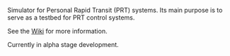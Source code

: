 Simulator for Personal Rapid Transit (PRT) systems. Its main purpose is to serve as a testbed for PRT control systems.

See the [Wiki](ProjectOverview.md) for more information.

Currently in alpha stage development.
